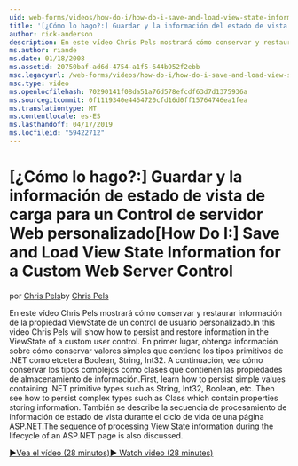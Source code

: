 ```yaml
---
uid: web-forms/videos/how-do-i/how-do-i-save-and-load-view-state-information-for-a-custom-web-server-control
title: '[¿Cómo lo hago?:] Guardar y la información del estado de vista carga personalizada de Control de servidor Web | Microsoft Docs'
author: rick-anderson
description: En este vídeo Chris Pels mostrará cómo conservar y restaurar información de la propiedad ViewState de un control de usuario personalizado. En primer lugar, obtenga información sobre cómo conservar el valor simple...
ms.author: riande
ms.date: 01/18/2008
ms.assetid: 20750baf-ad6d-4754-a1f5-644b952f2ebb
msc.legacyurl: /web-forms/videos/how-do-i/how-do-i-save-and-load-view-state-information-for-a-custom-web-server-control
msc.type: video
ms.openlocfilehash: 70290141f08da51a76d578efcdf63d7d1375936a
ms.sourcegitcommit: 0f1119340e4464720cfd16d0ff15764746ea1fea
ms.translationtype: MT
ms.contentlocale: es-ES
ms.lasthandoff: 04/17/2019
ms.locfileid: "59422712"
---
```

# <a name="how-do-i-save-and-load-view-state-information-for-a-custom-web-server-control"></a><span data-ttu-id="b4c2c-104">[¿Cómo lo hago?:] Guardar y la información de estado de vista de carga para un Control de servidor Web personalizado</span><span class="sxs-lookup"><span data-stu-id="b4c2c-104">[How Do I:] Save and Load View State Information for a Custom Web Server Control</span></span>

<span data-ttu-id="b4c2c-105">por [Chris Pels](https://twitter.com/chrispels)</span><span class="sxs-lookup"><span data-stu-id="b4c2c-105">by [Chris Pels](https://twitter.com/chrispels)</span></span>

<span data-ttu-id="b4c2c-106">En este vídeo Chris Pels mostrará cómo conservar y restaurar información de la propiedad ViewState de un control de usuario personalizado.</span><span class="sxs-lookup"><span data-stu-id="b4c2c-106">In this video Chris Pels will show how to persist and restore information in the ViewState of a custom user control.</span></span> <span data-ttu-id="b4c2c-107">En primer lugar, obtenga información sobre cómo conservar valores simples que contiene los tipos primitivos de .NET como etcetera Boolean, String, Int32. A continuación, vea cómo conservar los tipos complejos como clases que contienen las propiedades de almacenamiento de información.</span><span class="sxs-lookup"><span data-stu-id="b4c2c-107">First, learn how to persist simple values containing .NET primitive types such as String, Int32, Boolean, etc. Then see how to persist complex types such as Class which contain properties storing information.</span></span> <span data-ttu-id="b4c2c-108">También se describe la secuencia de procesamiento de información de estado de vista durante el ciclo de vida de una página ASP.NET.</span><span class="sxs-lookup"><span data-stu-id="b4c2c-108">The sequence of processing View State information during the lifecycle of an ASP.NET page is also discussed.</span></span>

[<span data-ttu-id="b4c2c-109">&#9654;Vea el vídeo (28 minutos)</span><span class="sxs-lookup"><span data-stu-id="b4c2c-109">&#9654; Watch video (28 minutes)</span></span>](https://channel9.msdn.com/Blogs/ASP-NET-Site-Videos/how-do-i-save-and-load-view-state-information-for-a-custom-web-server-control)

